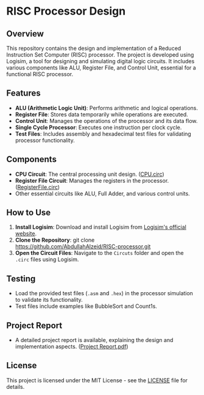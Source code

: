 # RISC Processor Design

## Overview
This repository contains the design and implementation of a Reduced Instruction Set Computer (RISC) processor. The project is developed using Logisim, a tool for designing and simulating digital logic circuits. It includes various components like ALU, Register File, and Control Unit, essential for a functional RISC processor.

## Features
- **ALU (Arithmetic Logic Unit)**: Performs arithmetic and logical operations.
- **Register File**: Stores data temporarily while operations are executed.
- **Control Unit**: Manages the operations of the processor and its data flow.
- **Single Cycle Processor**: Executes one instruction per clock cycle.
- **Test Files**: Includes assembly and hexadecimal test files for validating processor functionality.

## Components
- **CPU Circuit**: The central processing unit design. ([CPU.circ](https://github.com/AbdullahAlzeid/RISC-processor/blob/main/Project/202_ICS233_53_COE301_52_Group1_SingleCycle/Circuts/CPU.circ))
- **Register File Circuit**: Manages the registers in the processor. ([RegisterFile.circ](https://github.com/AbdullahAlzeid/RISC-processor/blob/main/Project/202_ICS233_53_COE301_52_Group1_SingleCycle/Circuts/RegisterFile.circ))
- Other essential circuits like ALU, Full Adder, and various control units.

## How to Use
1. **Install Logisim**: Download and install Logisim from [Logisim's official website](http://www.cburch.com/logisim/).
2. **Clone the Repository**: git clone https://github.com/AbdullahAlzeid/RISC-processor.git
3. **Open the Circuit Files**: Navigate to the `Circuts` folder and open the `.circ` files using Logisim.

## Testing
- Load the provided test files (`.asm` and `.hex`) in the processor simulation to validate its functionality.
- Test files include examples like BubbleSort and Count1s.

## Project Report
- A detailed project report is available, explaining the design and implementation aspects. ([Project Report.pdf](https://github.com/AbdullahAlzeid/RISC-processor/blob/main/Project/202_ICS233_53_COE301_52_Group1_SingleCycle/Project%20Report.pdf))


## License
This project is licensed under the MIT License - see the [LICENSE](LICENSE) file for details.


